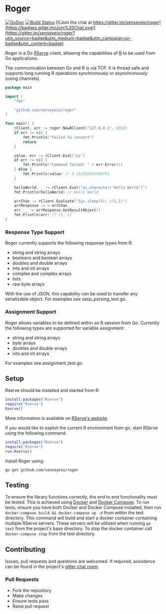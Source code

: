 # Roger

[![GoDoc](https://godoc.org/github.com/senseyeio/roger?status.svg)](https://godoc.org/github.com/senseyeio/roger)
[![Build Status](https://travis-ci.org/senseyeio/roger.svg?branch=master)](https://travis-ci.org/senseyeio/roger)
[![Join the chat at https://gitter.im/senseyeio/roger](https://badges.gitter.im/Join%20Chat.svg)](https://gitter.im/senseyeio/roger?utm_source=badge&utm_medium=badge&utm_campaign=pr-badge&utm_content=badge)

Roger is a Go [RServe](http://www.rforge.net/Rserve/) client, allowing the capabilities of [R](http://www.r-project.org/) to be used from Go applications.

The communication between Go and R is via TCP. It is thread safe and supports long running R operations synchronously or asynchronously (using channels).


```go
package main

import (
	"fmt"

	"github.com/senseyeio/roger"
)

func main() {
	rClient, err := roger.NewRClient("127.0.0.1", 6311)
	if err != nil {
		fmt.Println("Failed to connect")
		return
	}

	value, err := rClient.Eval("pi")
	if err != nil {
		fmt.Println("Command failed: " + err.Error())
	} else {
		fmt.Println(value) // 3.141592653589793
	}

	helloWorld, _ := rClient.Eval("as.character('Hello World')")
	fmt.Println(helloWorld) // Hello World

	arrChan := rClient.Evaluate("Sys.sleep(5); c(1,1)")
	arrResponse := <-arrChan
	arr, _ := arrResponse.GetResultObject()
	fmt.Println(arr) // [1, 1]
}
```
### Response Type Support

Roger currently supports the following response types from R:

 - string and string arrays
 - booleans and boolean arrays
 - doubles and double arrays
 - ints and int arrays
 - complex and complex arrays
 - lists
 - raw byte arrays

With the use of JSON, this capability can be used to transfer any serializable object. For examples see sexp_parsing_test.go.


### Assignment Support

Roger allows variables to be defined within an R session from Go. Currently the following types are supported for variable assignment:

 - string and string arrays
 - byte arrays
 - doubles and double arrays
 - ints and int arrays

For examples see assignment_test.go.

## Setup
Rserve should be installed and started from R:

```R
install.packages("Rserve")
require('Rserve')
Rserve()
```

More information is available on [RServe's website](https://www.rforge.net/Rserve/doc.html).

If you would like to exploit the current R environment from go, start RServe using the following command:

```R
install.packages("Rserve")
require('Rserve')
run.Rserve()
```

Install Roger using:

```
go get github.com/senseyeio/roger
```

## Testing
To ensure the library functions correctly, the end to end functionality must be tested. This is achieved using [Docker](https://docs.docker.com) and [Docker Compose](https://docs.docker.com/compose). To run tests, ensure you have both Docker and Docker Compose installed, then run `docker-compose build && docker-compose up -d` from within the test directory. This command will build and start a docker container containing multiple RServe servers. These servers will be utilized when running `go test` from the project's base directory. To stop the docker container call `docker-compose stop` from the test directory.

## Contributing
Issues, pull requests and questions are welcomed. If required, assistance can be found in the project's [gitter chat room](https://gitter.im/senseyeio/roger).

### Pull Requests

 - Fork the repository
 - Make changes
 - Ensure tests pass
 - Raise pull request
